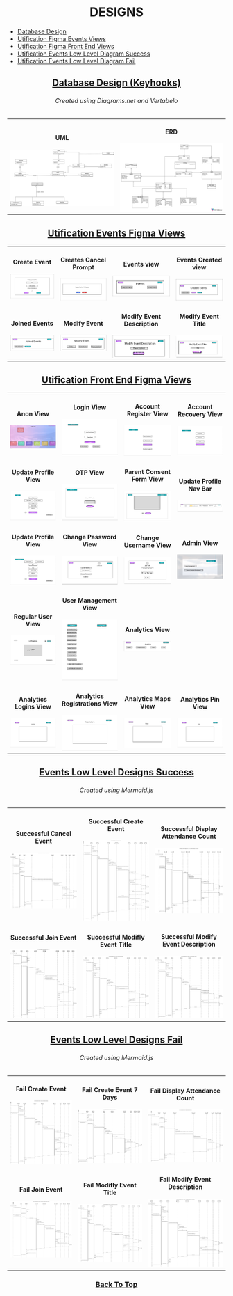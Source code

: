 
<h1 id="top" align="center">DESIGNS</h1>

<ul>
  <li>
    <a href="#database">
      <span>Database Design</span>
    </a>
  </li>
  <li>
    <a href="#events">
      <span>Utification Figma Events Views</span>
    </a>
  </li>
  <li>
    <a href="#front-end">
      <span>Utification Figma Front End Views</span>
    </a>
  </li>
  <li>
    <a href="#lld-success">
      <span>Utification Events Low Level Diagram Success</span>
    </a>
  </li>
  <li>
    <a href="#lld-fail">
      <span>Utification Events Low Level Diagram Fail</span>
    </a>
  </li>
</ul>

<h2 id="database" align="center">
  <a href="https://github.com/JosephArmas/side-quest/tree/main/designs/keyhooks">Database Design (Keyhooks)</a>
</h2>
<h6 align="center">Created using Diagrams.net and Vertabelo</h6>

<table>
  <tr>
    <td>
      <h4 align="center">UML</h4>
      <img src="https://github.com/JosephArmas/side-quest/blob/main/designs/keyhooks/hooks_updated.png">
    </td>
    <td>
      <h4 align="center">ERD</h4>
      <img src="https://github.com/JosephArmas/side-quest/blob/main/designs/keyhooks/key_hook_updated_erd.png">
    </td>
  </tr>
</table>

<h2 id="events" align="center">
  <a href="https://github.com/JosephArmas/side-quest/tree/main/designs/utification/Figma%20Designs">Utification Events Figma Views</a>
</h2>

<table>
  <tr>
    <td>
      <h4 align="center">Create Event</h4>
      <img src="https://github.com/JosephArmas/side-quest/blob/main/designs/utification/Figma%20Designs/Create-event-view.png">
    </td>
    <td>
      <h4 align="center">Creates Cancel Prompt</h4>
      <img src="https://github.com/JosephArmas/side-quest/blob/main/designs/utification/Figma%20Designs/Events-cancel-prompt.png">
    </td>
    <td>
      <h4 align="center">Events view</h4>
      <img src="https://github.com/JosephArmas/side-quest/blob/main/designs/utification/Figma%20Designs/Events-home.png">
    </td>
    <td>
      <h4 align="center">Events Created view</h4>
      <img src="https://github.com/JosephArmas/side-quest/blob/main/designs/utification/Figma%20Designs/Events-created.png">
    </td>
  </tr>
  <tr>
    <td>
      <h4 align="center">Joined Events</h4>
      <img src="https://github.com/JosephArmas/side-quest/blob/main/designs/utification/Figma%20Designs/Events-joined.png">
    </td>
    <td>
      <h4 align="center">Modify Event</h4>
      <img src="https://github.com/JosephArmas/side-quest/blob/main/designs/utification/Figma%20Designs/Modify-Event.png">
    </td>
    <td>
      <h4 align="center">Modify Event Description</h4>
      <img src="https://github.com/JosephArmas/side-quest/blob/main/designs/utification/Figma%20Designs/Modify-event-desc.png">
    </td>
    <td>
      <h4 align="center">Modify Event Title</h4>
      <img src="https://github.com/JosephArmas/side-quest/blob/main/designs/utification/Figma%20Designs/Modify-events-title.png">
    </td>
  </tr>
</table>

<h2 id="front-end" align="center">
  <a href="https://github.com/JosephArmas/side-quest/tree/main/designs/utification/Figma%20Designs/front-end">
    Utification Front End Figma Views
  </a>
</h2>

<table>
  <tr>
    <td>
      <h4 align="center">Anon View</h4>
      <img src="https://github.com/JosephArmas/side-quest/blob/main/designs/utification/Figma%20Designs/front-end/anon/anon%20view.png">
    </td>
    <td>
      <h4 align="center">Login View</h4>
      <img src="https://github.com/JosephArmas/side-quest/blob/main/designs/utification/Figma%20Designs/front-end/login/Login%20view.png">
    </td>
    <td>
      <h4 align="center">Account Register View</h4>
      <img src="https://github.com/JosephArmas/side-quest/blob/main/designs/utification/Figma%20Designs/front-end/register/Account%20Register%20view.png">
    </td>
    <td>
      <h4 align="center">Account Recovery View</h4>
      <img src="https://github.com/JosephArmas/side-quest/blob/main/designs/utification/Figma%20Designs/front-end/account-recovery/Account%20Recovery%20view.png">
    </td>
  </tr>
  <tr>
    <td>
      <h4 align="center">Update Profile View</h4>
      <img src="https://github.com/JosephArmas/side-quest/blob/main/designs/utification/Figma%20Designs/front-end/nav-profile-update/update%20profile(prof-nav)%20view.png">
    </td>
    <td>
      <h4 align="center">OTP View</h4>
      <img src="https://github.com/JosephArmas/side-quest/blob/main/designs/utification/Figma%20Designs/front-end/otp/OTP%20view.png">
    </td>
    <td>
      <h4 align="center">Parent Consent Form View</h4>
      <img src="https://github.com/JosephArmas/side-quest/blob/main/designs/utification/Figma%20Designs/front-end/parental-consent/parental%20consent%20form%20view.png">
    </td>
    <td>
      <h4 align="center">Update Profile Nav Bar</h4>
      <img src="https://github.com/JosephArmas/side-quest/blob/main/designs/utification/Figma%20Designs/front-end/profile-nav/profile-navbar.png">
    </td>
  </tr>
  <tr>
    <td>
      <h4 align="center">Update Profile View</h4>
      <img src="https://github.com/JosephArmas/side-quest/blob/main/designs/utification/Figma%20Designs/front-end/update-profile/update%20profile%20view.png">
    </td>
    <td>
      <h4 align="center">Change Password View</h4>
      <img src="https://github.com/JosephArmas/side-quest/blob/main/designs/utification/Figma%20Designs/front-end/change-password/Change%20password%20view.png">
    </td>
    <td>
      <h4 align="center">Change Username View</h4>
      <img src="https://github.com/JosephArmas/side-quest/blob/main/designs/utification/Figma%20Designs/front-end/change-username/Change%20username%20view.png">
    </td>
    <td>
      <h4 align="center">Admin View</h4>
      <img src="https://github.com/JosephArmas/side-quest/blob/main/designs/utification/Figma%20Designs/front-end/home/admin/admin%20view.png">
    </td>
  </tr>
  <tr>
    <td>
      <h4 align="center">Regular User View</h4>
      <img src="https://github.com/JosephArmas/side-quest/blob/main/designs/utification/Figma%20Designs/front-end/home/reg/Home%20View.png">
    </td>
    <td>
      <h4 align="center">User Management View</h4>
      <img src="https://github.com/JosephArmas/side-quest/blob/main/designs/utification/Figma%20Designs/front-end/user-management/User%20Mangement%20view%20(admin).png">
    </td>
    <td>
      <h4 align="center">Analytics View</h4>
      <img src="https://github.com/JosephArmas/side-quest/blob/main/designs/utification/Figma%20Designs/front-end/analytics/analytics-preview.png">
    </td>
  </tr>
  <tr>
    <td>
      <h4 align="center">Analytics Logins View</h4>
      <img src="https://github.com/JosephArmas/side-quest/blob/main/designs/utification/Figma%20Designs/front-end/analytics/Analytics%20-%20Logins.png">
    </td>
    <td>
      <h4 align="center">Analytics Registrations View</h4>
      <img src="https://github.com/JosephArmas/side-quest/blob/main/designs/utification/Figma%20Designs/front-end/analytics/Analytics%20-%20Registrations.png">
    </td>
    <td>
      <h4 align="center">Analytics Maps View</h4>
      <img src="https://github.com/JosephArmas/side-quest/blob/main/designs/utification/Figma%20Designs/front-end/analytics/Analytics%20-%20Maps.png">
    </td>
    <td>
      <h4 align="center">Analytics Pin View</h4>
      <img src="https://github.com/JosephArmas/side-quest/blob/main/designs/utification/Figma%20Designs/front-end/analytics/Analytics%20-%20Pins.png">
    </td>
  </tr>
</table>


<h2 id="lld-success" align="center">
  <a href="https://github.com/JosephArmas/side-quest/tree/main/designs/utification/Events/success/png">Events Low Level Designs Success
  </a>
</h2>
<h6 align="center">Created using Mermaid.js</h6>

<table>
  <tr>
    <td>
      <h4 align="center">Successful Cancel Event</h4>
      <img src="https://github.com/JosephArmas/side-quest/blob/main/designs/utification/Events/success/png/event-cancel-success.png">
    </td>
    <td>
      <h4 align="center">Successful Create Event</h4>
      <img src="https://github.com/JosephArmas/side-quest/blob/main/designs/utification/Events/success/png/event-create-success.png">
    </td>
    <td>
      <h4 align="center">Successful Display Attendance Count</h4>
      <img src="https://github.com/JosephArmas/side-quest/blob/main/designs/utification/Events/success/png/event-display-attendance.png">
    </td>
  </tr>
  <tr>
    <td>
      <h4 align="center">Successful Join Event</h4>
      <img src="https://github.com/JosephArmas/side-quest/blob/main/designs/utification/Events/success/png/event-join-successful.png">
    </td>
    <td>
      <h4 align="center">Successful Modifly Event Title</h4>
      <img src="https://github.com/JosephArmas/side-quest/blob/main/designs/utification/Events/success/png/event-mod-title-success.png">
    </td>
    <td>
      <h4 align="center">Successful Modify Event Description</h4>
      <img src="https://github.com/JosephArmas/side-quest/blob/main/designs/utification/Events/success/png/event-modification-description-success.png">
    </td>
  </tr>
</table>

<h2 id="lld-fail" align="center">
  <a href="https://github.com/JosephArmas/side-quest/tree/main/designs/utification/Events/failures/png-fail">Events Low Level Designs Fail
  </a>
</h2>
<h6 align="center">Created using Mermaid.js</h6>

<table>
  <tr>
    <td>
      <h4 align="center">Fail Create Event</h4>
      <img src="https://github.com/JosephArmas/side-quest/blob/main/designs/utification/Events/failures/png-fail/event-creation-fail.png">
    </td>
    <td>
      <h4 align="center">Fail Create Event 7 Days</h4>
      <img src="https://github.com/JosephArmas/side-quest/blob/main/designs/utification/Events/failures/png-fail/event-create-fail-7day-fail.png">
    </td>
    <td>
      <h4 align="center">Fail Display Attendance Count</h4>
      <img src="https://github.com/JosephArmas/side-quest/blob/main/designs/utification/Events/failures/png-fail/events-display-attendance-fail.png">
    </td>
  </tr>
  <tr>
    <td>
      <h4 align="center">Fail Join Event</h4>
      <img src="https://github.com/JosephArmas/side-quest/blob/main/designs/utification/Events/failures/png-fail/event-joining-fail.png">
    </td>
    <td>
      <h4 align="center">Fail Modifly Event Title</h4>
      <img src="https://github.com/JosephArmas/side-quest/blob/main/designs/utification/Events/failures/png-fail/event-modify-title-fail.png">
    </td>
    <td>
      <h4 align="center">Fail Modify Event Description</h4>
      <img src="https://github.com/JosephArmas/side-quest/blob/main/designs/utification/Events/failures/png-fail/even-modification-description-fail.png">
    </td>
  </tr>
</table>


<h3 align="center">
  <a href="#top">Back To Top</a>
</h3>
